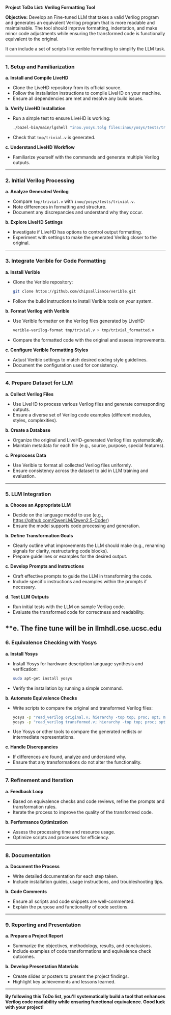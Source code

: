 
**Project ToDo List: Verilog Formatting Tool**

**Objective:**
Develop an Fine-tuned LLM that takes a valid Verilog program and generates an equivalent Verilog program that is more readable and maintainable. The tool should improve formatting, indentation, and make minor code adjustments while ensuring the transformed code is functionally equivalent to the original.

It can include a set of scripts like verible formatting to simplify the LLM task.

---

### **1. Setup and Familiarization**

**a. Install and Compile LiveHD**
- Clone the LiveHD repository from its official source.
- Follow the installation instructions to compile LiveHD on your machine.
- Ensure all dependencies are met and resolve any build issues.

**b. Verify LiveHD Installation**
- Run a simple test to ensure LiveHD is working:
  ```bash
  ./bazel-bin/main/lgshell "inou.yosys.tolg files:inou/yosys/tests/trivial.v |> inou.cgen.verilog odir:tmp"
  ```
- Check that `tmp/trivial.v` is generated.

**c. Understand LiveHD Workflow**
- Familiarize yourself with the commands and generate multiple Verilog outputs.

---

### **2. Initial Verilog Processing**

**a. Analyze Generated Verilog**
- Compare `tmp/trivial.v` with `inou/yosys/tests/trivial.v`.
- Note differences in formatting and structure.
- Document any discrepancies and understand why they occur.

**b. Explore LiveHD Settings**
- Investigate if LiveHD has options to control output formatting.
- Experiment with settings to make the generated Verilog closer to the original.

---

### **3. Integrate Verible for Code Formatting**

**a. Install Verible**
- Clone the Verible repository:
  ```bash
  git clone https://github.com/chipsalliance/verible.git
  ```
- Follow the build instructions to install Verible tools on your system.

**b. Format Verilog with Verible**
- Use Verible formatter on the Verilog files generated by LiveHD:
  ```bash
  verible-verilog-format tmp/trivial.v > tmp/trivial_formatted.v
  ```
- Compare the formatted code with the original and assess improvements.

**c. Configure Verible Formatting Styles**
- Adjust Verible settings to match desired coding style guidelines.
- Document the configuration used for consistency.

---

### **4. Prepare Dataset for LLM**

**a. Collect Verilog Files**
- Use LiveHD to process various Verilog files and generate corresponding outputs.
- Ensure a diverse set of Verilog code examples (different modules, styles, complexities).

**b. Create a Database**
- Organize the original and LiveHD-generated Verilog files systematically.
- Maintain metadata for each file (e.g., source, purpose, special features).

**c. Preprocess Data**
- Use Verible to format all collected Verilog files uniformly.
- Ensure consistency across the dataset to aid in LLM training and evaluation.

---

### **5. LLM Integration**

**a. Choose an Appropriate LLM**
- Decide on the language model to use (e.g., https://github.com/QwenLM/Qwen2.5-Coder)
- Ensure the model supports code processing and generation.

**b. Define Transformation Goals**
- Clearly outline what improvements the LLM should make (e.g., renaming signals for clarity, restructuring code blocks).
- Prepare guidelines or examples for the desired output.

**c. Develop Prompts and Instructions**
- Craft effective prompts to guide the LLM in transforming the code.
- Include specific instructions and examples within the prompts if necessary.

**d. Test LLM Outputs**
- Run initial tests with the LLM on sample Verilog code.
- Evaluate the transformed code for correctness and readability.


**e. The fine tune will be in llmhdl.cse.ucsc.edu
---

### **6. Equivalence Checking with Yosys**

**a. Install Yosys**
- Install Yosys for hardware description language synthesis and verification:
  ```bash
  sudo apt-get install yosys
  ```
- Verify the installation by running a simple command.

**b. Automate Equivalence Checks**
- Write scripts to compare the original and transformed Verilog files:
  ```bash
  yosys -p "read_verilog original.v; hierarchy -top top; proc; opt; memory; flatten; write_json original.json"
  yosys -p "read_verilog transformed.v; hierarchy -top top; proc; opt; memory; flatten; write_json transformed.json"
  ```
- Use Yosys or other tools to compare the generated netlists or intermediate representations.

**c. Handle Discrepancies**
- If differences are found, analyze and understand why.
- Ensure that any transformations do not alter the functionality.

---

### **7. Refinement and Iteration**

**a. Feedback Loop**
- Based on equivalence checks and code reviews, refine the prompts and transformation rules.
- Iterate the process to improve the quality of the transformed code.

**b. Performance Optimization**
- Assess the processing time and resource usage.
- Optimize scripts and processes for efficiency.

---

### **8. Documentation**

**a. Document the Process**
- Write detailed documentation for each step taken.
- Include installation guides, usage instructions, and troubleshooting tips.

**b. Code Comments**
- Ensure all scripts and code snippets are well-commented.
- Explain the purpose and functionality of code sections.

---

### **9. Reporting and Presentation**

**a. Prepare a Project Report**
- Summarize the objectives, methodology, results, and conclusions.
- Include examples of code transformations and equivalence check outcomes.

**b. Develop Presentation Materials**
- Create slides or posters to present the project findings.
- Highlight key achievements and lessons learned.

---

**By following this ToDo list, you'll systematically build a tool that enhances Verilog code readability while ensuring functional equivalence. Good luck with your project!**


